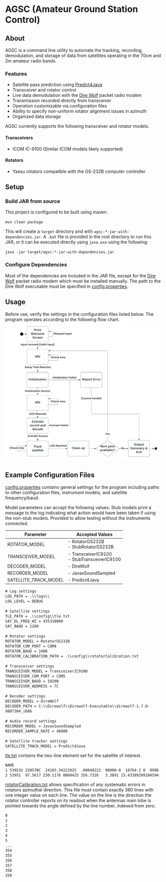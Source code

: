 # AGSC (Amateur Ground Station Control)

## About
AGSC is a command line utility to automate the tracking, recording, demodulation, and storage of data from satellites 
operating in the 70cm and 2m amateur radio bands.

### Features
- Satellite pass prediction using [Predict4Java](https://github.com/davidmoten/predict4java)
- Transceiver and rotator control
- Live data demodulation with the [Dire Wolf](https://github.com/wb2osz/direwolf) packet radio modem
- Transmission recorded directly from transceiver
- Operation customizable via configuration files
- Ability to specify non-uniform rotator alignment issues in azimuth
- Organized data storage

AGSC currently supports the following transceiver and rotator models.

#### Transceivers
- ICOM IC-9100 (Similar ICOM models likely supported)

#### Rotators
- Yaesu rotators compatible with the GS-232B computer controller

## Setup
### Build JAR from source
This project is configured to be built using maven.

`mvn clean package`

This will create a `target` directory and with `agsc-*-jar-with-dependencies.jar`. A `.bat` file is provided in the 
root directory to run this JAR, or it can be executed directly using `java.exe` using the following:

`java -jar target/agsc-*-jar-with-dependencies.jar`

### Configure Dependencies
Most of the dependencies are included in the JAR file, except for the [Dire Wolf](https://github.com/wb2osz/direwolf) 
packet radio modem which must be installed manually. The path to the Dire Wolf executable must be specified in 
[config.properties](./config/config.properties).

## Usage
Before use, verify the settings in the configuration files listed below. The program operates according to the following
flow chart.
![Flow Chart](./docs/figures/FlowChart.png)



## Example Configuration Files
[config.properties](./config/config.properties) contains general settings for the program including
paths to other configuration files, instrument models, and satellite frequency/baud.

Model parameters can accept the following values. Stub models print a message to the log indicating what action would
have been taken if using the non-stub models. Provided to allow testing without the instruments connected.

| Parameter             | Accepted Values                                |
| --------------------- |------------------------------------------------|
| ROTATOR_MODEL         | - RotatorGS232B<br>- StubRotatorGS232B         |
| TRANSCEIVER_MODEL     | - TransceiverIC9100<br>- StubTransceiverIC9100 |
| DECODER_MODEL         | - DireWolf                                     |
| RECORDER_MODEL        | - JavaxSoundSampled                            |
| SATELLITE_TRACK_MODEL | - Predict4Java                                 |


```
# Log settings
LOG_PATH = .\\logs\\
LOG_LEVEL = DEBUG

# Satellite settings
TLE_PATH = .\\config\\tle.txt
SAT_DL_FREQ_HZ = 435310000
SAT_BAUD = 1200

# Rotator settings
ROTATOR_MODEL = RotatorGS232B
ROTATOR_COM_PORT = COM4
ROTATOR_BAUD = 2400
ROTATOR_CALIBRATION_PATH = .\\config\\rotatorCalibration.txt

# Transceiver settings
TRANSCEIVER_MODEL = TransceiverIC9100
TRANSCEIVER_COM_PORT = COM5
TRANSCEIVER_BAUD = 19200
TRANSCEIVER_ADDRESS = 7C

# Decoder settings
DECODER_MODEL = DireWolf
DECODER_PATH = C:\\Direwolf\\Direwolf-Executable\\direwolf-1.7.0-9807304_i686

# Audio record settings
RECORDER_MODEL = JavaxSoundSampled
RECORDER_SAMPLE_RATE = 48000

# Satellite tracker settings
SATELLITE_TRACK_MODEL = Predict4Java
```


[tle.txt](./config/tle.txt) contains the two-line element set for the satellite of interest.
```
NAME
1 53951U 22057BC  24103.34222925  .00048222  00000-0  10764-2 0  9996
2 53951  97.5617 230.1176 0004425 356.7326   3.3891 15.43389399104594
```


[rotatorCalibration.txt](./config/rotatorCalibration.txt) allows specification of any systematic errors in
rotators azimuthal direction. This file must contain exactly 360 lines with one integer
value on each line. The value on the line is the direction the rotator controller reports
on its readout when the antennas main lobe is pointed towards the angle defined by
the line number, indexed from zero.
```
0
1
2
3
4
5
...
354
355
356
357
358
359
```


